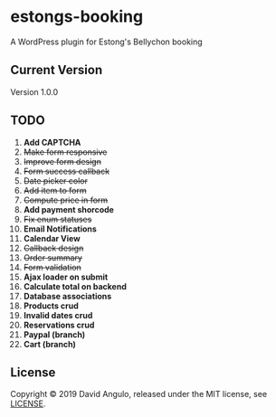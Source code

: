 # estongs-booking
A WordPress plugin for Estong's Bellychon booking

## Current Version
Version 1.0.0

## TODO
1. **Add CAPTCHA**
2. ~~Make form responsive~~
3. ~~Improve form design~~
4. ~~Form success callback~~
5. ~~Date picker color~~
6. ~~Add item to form~~
7. ~~Compute price in form~~
8. **Add payment shorcode**
9. ~~Fix enum statuses~~
10. **Email Notifications**
11. **Calendar View**
12. ~~Callback design~~
13. ~~Order summary~~
14. ~~Form validation~~
15. **Ajax loader on submit**
16. **Calculate total on backend**
17. **Database associations**
18. **Products crud**
19. **Invalid dates crud**
20. **Reservations crud**
21. **Paypal (branch)**
22. **Cart (branch)**

## License
Copyright © 2019 David Angulo, released under the MIT license, see [LICENSE](LICENSE).
